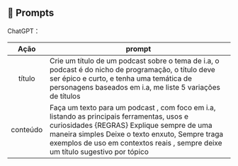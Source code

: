 ## 🧠 Prompts


ChatGPT：

|   Ação   | prompt                                                                                                                                                                                                                                                                         |
| :------: | ------------------------------------------------------------------------------------------------------------------------------------------------------------------------------------------------------------------------------------------------------------------------------ |
|  título  | Crie um título de um podcast sobre o tema de i.a, o podcast é do nicho de programação, o título deve ser épico e curto, e tenha uma temática de personagens baseados em i.a, me liste 5 variações de títulos                                                        |
| conteúdo | Faça um texto para um podcast , com foco em i.a, listando as principais ferramentas, usos e curiosidades {REGRAS} Explique sempre de uma maneira simples Deixe o texto enxuto, Sempre traga exemplos de uso em contextos reais , sempre deixe um título sugestivo por tópico |

